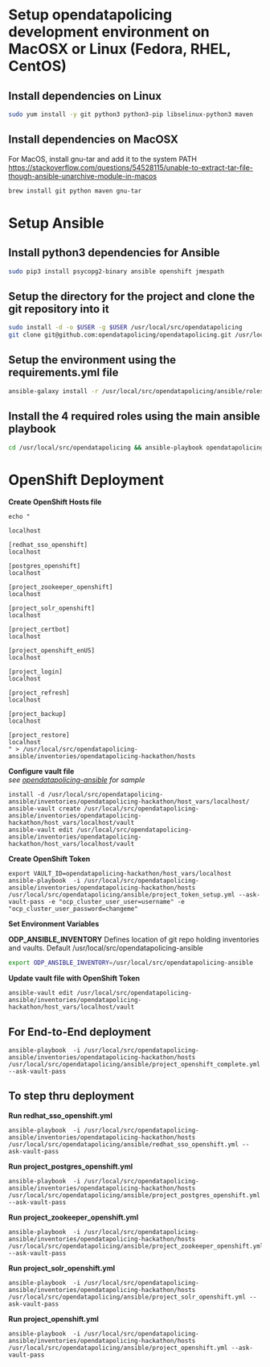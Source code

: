 # Setup opendatapolicing development environment on MacOSX or Linux (Fedora, RHEL, CentOS)

## Install dependencies on Linux

```bash
sudo yum install -y git python3 python3-pip libselinux-python3 maven
```

## Install dependencies on MacOSX

For MacOS, install gnu-tar and add it to the system PATH  
https://stackoverflow.com/questions/54528115/unable-to-extract-tar-file-though-ansible-unarchive-module-in-macos

```bash
brew install git python maven gnu-tar
```

# Setup Ansible

## Install python3 dependencies for Ansible

```bash
sudo pip3 install psycopg2-binary ansible openshift jmespath
```

## Setup the directory for the project and clone the git repository into it 

```bash
sudo install -d -o $USER -g $USER /usr/local/src/opendatapolicing
git clone git@github.com:opendatapolicing/opendatapolicing.git /usr/local/src/opendatapolicing
```

## Setup the environment using the requirements.yml file

```bash
ansible-galaxy install -r /usr/local/src/opendatapolicing/ansible/roles/requirements.yml
```

## Install the 4 required roles using the main ansible playbook

```bash
cd /usr/local/src/opendatapolicing && ansible-playbook opendatapolicing_install_project.yml -K
 ```

# OpenShift Deployment
**Create OpenShift Hosts file**
```
echo "

localhost

[redhat_sso_openshift]
localhost

[postgres_openshift]
localhost

[project_zookeeper_openshift]
localhost

[project_solr_openshift]
localhost

[project_certbot]
localhost

[project_openshift_enUS]
localhost

[project_login]
localhost

[project_refresh]
localhost

[project_backup]
localhost

[project_restore]
localhost
" > /usr/local/src/opendatapolicing-ansible/inventories/opendatapolicing-hackathon/hosts
```

**Configure vault file**  
*see [opendatapolicing-ansible](https://github.com/opendatapolicing/opendatapolicing-ansible/tree/main/vaults) for sample*
```
install -d /usr/local/src/opendatapolicing-ansible/inventories/opendatapolicing-hackathon/host_vars/localhost/
ansible-vault create /usr/local/src/opendatapolicing-ansible/inventories/opendatapolicing-hackathon/host_vars/localhost/vault
ansible-vault edit /usr/local/src/opendatapolicing-ansible/inventories/opendatapolicing-hackathon/host_vars/localhost/vault
```

**Create OpenShift Token**
```
export VAULT_ID=opendatapolicing-hackathon/host_vars/localhost
ansible-playbook  -i /usr/local/src/opendatapolicing-ansible/inventories/opendatapolicing-hackathon/hosts  /usr/local/src/opendatapolicing/ansible/project_token_setup.yml --ask-vault-pass -e "ocp_cluster_user_user=username" -e "ocp_cluster_user_password=changeme" 
```

**Set Environment Variables**

**ODP_ANSIBLE_INVENTORY** Defines location of git repo holding inventories and vaults. Default /usr/local/src/opendatapolicing-ansible
```bash
export ODP_ANSIBLE_INVENTORY=/usr/local/src/opendatapolicing-ansible
```

**Update vault file with OpenShift Token**
```
ansible-vault edit /usr/local/src/opendatapolicing-ansible/inventories/opendatapolicing-hackathon/host_vars/localhost/vault
```


## For End-to-End deployment
```
ansible-playbook  -i /usr/local/src/opendatapolicing-ansible/inventories/opendatapolicing-hackathon/hosts  /usr/local/src/opendatapolicing/ansible/project_openshift_complete.yml --ask-vault-pass
```


## To step thru deployment
**Run redhat_sso_openshift.yml**
```
ansible-playbook  -i /usr/local/src/opendatapolicing-ansible/inventories/opendatapolicing-hackathon/hosts  /usr/local/src/opendatapolicing/ansible/redhat_sso_openshift.yml --ask-vault-pass
```

**Run project_postgres_openshift.yml**
```
ansible-playbook  -i /usr/local/src/opendatapolicing-ansible/inventories/opendatapolicing-hackathon/hosts  /usr/local/src/opendatapolicing/ansible/project_postgres_openshift.yml --ask-vault-pass
```

**Run project_zookeeper_openshift.yml**
```
ansible-playbook  -i /usr/local/src/opendatapolicing-ansible/inventories/opendatapolicing-hackathon/hosts  /usr/local/src/opendatapolicing/ansible/project_zookeeper_openshift.yml --ask-vault-pass
```

**Run project_solr_openshift.yml**
```
ansible-playbook  -i /usr/local/src/opendatapolicing-ansible/inventories/opendatapolicing-hackathon/hosts  /usr/local/src/opendatapolicing/ansible/project_solr_openshift.yml --ask-vault-pass
```

**Run project_openshift.yml**
```
ansible-playbook  -i /usr/local/src/opendatapolicing-ansible/inventories/opendatapolicing-hackathon/hosts  /usr/local/src/opendatapolicing/ansible/project_openshift.yml --ask-vault-pass
```
